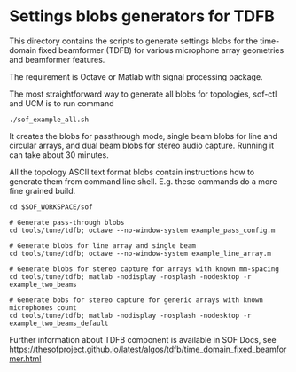 # Settings blobs generators for TDFB

This directory contains the scripts to generate settings blobs for
the time-domain fixed beamformer (TDFB) for various microphone array
geometries and beamformer features.

The requirement is Octave or Matlab with signal processing package.

The most straightforward way to generate all blobs for topologies,
sof-ctl and UCM is to run command

```
./sof_example_all.sh
```

It creates the blobs for passthrough mode, single beam blobs for
line and circular arrays, and dual beam blobs for stereo audio
capture. Running it can take about 30 minutes.

All the topology ASCII text format blobs contain instructions
how to generate them from command line shell. E.g. these
commands do a more fine grained build.

```
cd $SOF_WORKSPACE/sof

# Generate pass-through blobs
cd tools/tune/tdfb; octave --no-window-system example_pass_config.m

# Generate blobs for line array and single beam
cd tools/tune/tdfb; octave --no-window-system example_line_array.m

# Generate blobs for stereo capture for arrays with known mm-spacing
cd tools/tune/tdfb; matlab -nodisplay -nosplash -nodesktop -r example_two_beams

# Generate bobs for stereo capture for generic arrays with known microphones count
cd tools/tune/tdfb; matlab -nodisplay -nosplash -nodesktop -r example_two_beams_default
```

Further information about TDFB component is available in SOF Docs, see
https://thesofproject.github.io/latest/algos/tdfb/time_domain_fixed_beamformer.html
